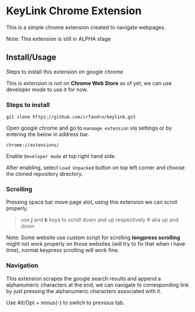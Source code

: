 # KeyLink Chrome Extension

This is a simple chrome extension created to navigate webpages.

Note: This extension is still in ALPHA stage 

## Install/Usage

Steps to install this extension on google chrome

This is extension is not on **Chrome Web Store** as of yet, we can use developer mode to use it for now.

### Steps to install

`git clone https://github.com/irfandre/keylink.git`

Open google chrome and go to `manaage extension` via settings or by entering the below in address bar.

`chrome://extensions/`

Enable `Developer mode` at top right hand side.

After enabling, select `Load Unpacked` button on top left corner and choose the cloned repository directory.

### Scrolling

Pressing space bar move page alot, using this extension we can scroll properly.

> use **j** and **k** keys to scroll down and up respectively # aka up and down

Note: Some website use custom script for scrolling **longpress scrolling** might not work properly on those websites (will try to fix that when i have time), normal keypress scrolling will work fine.

### Navigation

This extension scrapes the google search results and append a alphanumeric characters at the end, we can navigate to corresponding link by just pressing the alphanumeric characters associated with it.

Use Alt/Opt + minus(-) to switch to previous tab.

